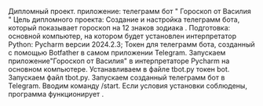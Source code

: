 Дипломный проект.
приложение: телеграмм бот " Гороскоп от Василия "
Цель дипломного проекта: Создание и настройка телеграмм бота, который показывает гороскоп на 12 знаков зодиака .
Подготовка: основной компьютер, на котором будет установлен интерпретатор Python: Pycharm версии 2024.2.3; Токен для телеграмм бота, созданный с помощью Botfather в самом приложении Telegram.
Запускаем приложение"Гороскоп от Василия" в интерпретаторе Pycharm на основном компьютере.
Устанавливаем в файле tbot.py токен bot.
Запускаем файл tbot.py.
Запускаем созданный телеграмм бот в Telegram. Вводим команду /start. Если условия установки соблюдены, программа функционирует .